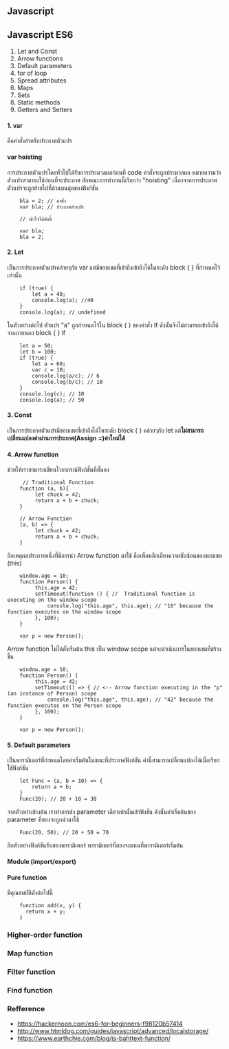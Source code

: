 ## Javascript



## Javascript ES6 
1. Let and Const
2. Arrow functions
3. Default parameters
4. for of loop
5. Spread attributes
6. Maps
7. Sets
8. Static methods
9. Getters and Setters

#### 1. var
คือคำสั่งสำหรับประกาศตัวแปร
#### var hoisting
การประกาศตัวแปรโดยทั่วไปได้รับการประมวลผลก่อนที่ code คำสั่งจะถูกประมวลผล หมายความว่าตัวแปรสามารถใช้ก่อนที่จะประกาศ ลักษณะการทำงานนี้เรียกว่า "hoisting" เนื่องจากการประกาศตัวแปรจะถูกย้ายไปที่ด้านบนสุดของฟังก์ชัน

        bla = 2; // คำสั่ง
        var bla; // ประกาศตัวแปร

        // เข้าใจได้ดังนี้

        var bla;
        bla = 2;

#### 2. Let
เป็นการประกาศตัวแปรคล้ายๆกับ var แต่มีขอบเขตที่เข้าถึงเข้าถึงได้ในระดับ block { } ที่กำหนดไว้เท่านั้น

        if (true) {
            let a = 40;
            console.log(a); //40
        }
        console.log(a); // undefined
       
ในตัวอย่างต่อไป ตัวแปร "a" ถูกกำหนดไว้ใน block { } ของคำสั่ง If ดังนั้นจึงไม่สามารถเข้าถึงได้จากภายนอก block { } if

        let a = 50;
        let b = 100;
        if (true) {
            let a = 60;
            var c = 10;
            console.log(a/c); // 6
            console.log(b/c); // 10
        }
        console.log(c); // 10
        console.log(a); // 50

#### 3. Const

เป็นการประกาศตัวแปรมีขอบเขตที่เข้าถึงได้ในระดับ block { } คล้ายๆกับ let แต่<b>ไม่สามารถเปลี่ยนแปลงค่าผ่านการประกาศ(Assign =)ค่าใหม่ได้</b>

#### 4. Arrow function

 ช่วยให้เราสามารถเขียนไวยากรณ์ฟังก์ชั่นที่สั้นลง
 
         // Traditional Function
        function (a, b){
             let chuck = 42;
             return a + b + chuck;
        }

        // Arrow Function
        (a, b) => {
             let chuck = 42;
             return a + b + chuck;
        }
 
 อีกเหตุผลประการหนึ่งที่มีการนำ Arrow function มาใช้ คือเพื่อหลีกเลี่ยงความซับซ้อนของขอบเขต (this) 
        
        window.age = 10;
        function Person() {
             this.age = 42;
             setTimeout(function () { //  Traditional function is executing on the window scope
                 console.log("this.age", this.age); // "10" because the function executes on the window scope
             }, 100);
        }

        var p = new Person();

Arrow function ไม่ได้ตั้งเริ่มต้น this เป็น window scope แต่จะดำเนินการในขอบเขตที่สร้างขึ้น

        window.age = 10; 
        function Person() {
             this.age = 42; 
             setTimeout(() => { // <-- Arrow function executing in the "p" (an instance of Person) scope
                 console.log("this.age", this.age); // "42" because the function executes on the Person scope
             }, 100);
        }

        var p = new Person();

#### 5. Default parameters

เป็นพารามิเตอร์ที่กำหนดโดยค่าเริ่มต้นในขณะที่ประกาศฟังก์ชัน ค่านี้สามารถเปลี่ยนแปลงได้เมื่อเรียกใช้ฟังก์ชัน

        let Func = (a, b = 10) => {
            return a + b; 
        }
        Func(20); // 20 + 10 = 30
        
จากตัวอย่างข้างต้น เราทำการส่ง parameter เดียวเท่านั้นเข้าฟังชัน ดังนั้นค่าเริ่มต้นของ parameter ที่สองจะถูกนำมาใช้

        Func(20, 50); // 20 + 50 = 70

อีกตัวอย่างฟังก์ชันรับสองพารามิเตอร์ พารามิเตอร์ที่สองจะแทนที่พารามิเตอร์เริ่มต้น

#### Module (import/export)

####  Pure function

มีคุณสมบัติดังต่อไปนี้

        function add(x, y) {
          return x + y;
        }


### Higher-order function
        
### Map function

### Filter function

### Find function


### Refference

- https://hackernoon.com/es6-for-beginners-f98120b57414
- http://www.htmldog.com/guides/javascript/advanced/localstorage/
- https://www.earthchie.com/blog/js-bahttext-function/

